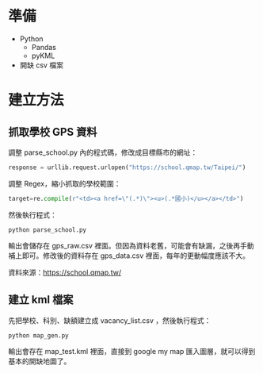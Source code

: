 # 準備
* Python
    * Pandas
    * pyKML
* 開缺 csv 檔案

# 建立方法
## 抓取學校 GPS 資料
調整 parse_school.py 內的程式碼，修改成目標縣市的網址：
```python
response = urllib.request.urlopen("https://school.qmap.tw/Taipei/")
```
調整 Regex，縮小抓取的學校範圍：
```python
target=re.compile(r"<td><a href=\"(.*)\"><u>(.*國小)</u></a></td>")
```
然後執行程式：
```
python parse_school.py
```
輸出會儲存在 gps_raw.csv 裡面。但因為資料老舊，可能會有缺漏，之後再手動補上即可。修改後的資料存在 gps_data.csv 裡面，每年的更動幅度應該不大。

資料來源：https://school.qmap.tw/

## 建立 kml 檔案
先把學校、科別、缺額建立成 vacancy_list.csv ，然後執行程式：
```
python map_gen.py
```
輸出會存在 map_test.kml 裡面，直接到 google my map 匯入圖層，就可以得到基本的開缺地圖了。

